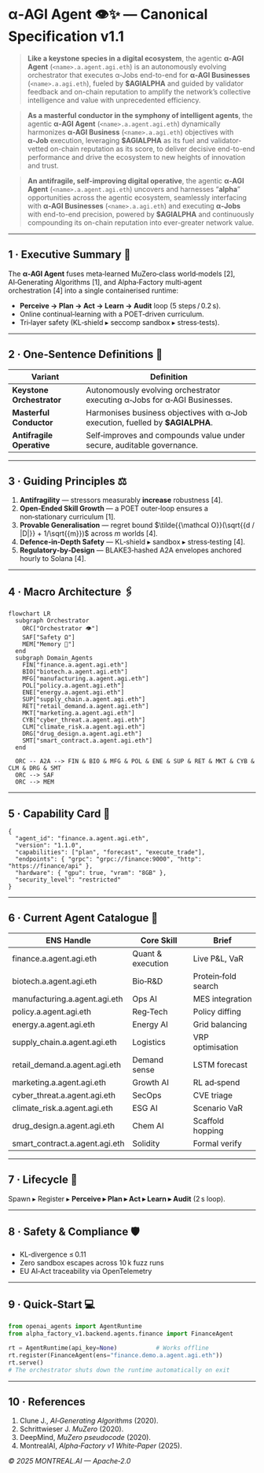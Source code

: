 
# α‑AGI Agent 👁️✨ — Canonical Specification v1.1

> **Like a keystone species in a digital ecosystem**, the agentic **α‑AGI Agent** (`<name>.a.agent.agi.eth`) is an autonomously evolving orchestrator that executes α‑Jobs end-to-end for **α‑AGI Businesses** (`<name>.a.agi.eth`), fueled by **\$AGIALPHA** and guided by validator feedback and on-chain reputation to amplify the network’s collective intelligence and value with unprecedented efficiency.

> **As a masterful conductor in the symphony of intelligent agents**, the agentic **α‑AGI Agent** (`<name>.a.agent.agi.eth`) dynamically harmonizes **α‑AGI Business** (`<name>.a.agi.eth`) objectives with **α‑Job** execution, leveraging **\$AGIALPHA** as its fuel and validator-vetted on-chain reputation as its score, to deliver decisive end-to-end performance and drive the ecosystem to new heights of innovation and trust.

> **An antifragile, self-improving digital operative**, the agentic **α‑AGI Agent** (`<name>.a.agent.agi.eth`) uncovers and harnesses “**alpha**” opportunities across the agentic ecosystem, seamlessly interfacing with **α‑AGI Businesses** (`<name>.a.agi.eth`) and executing **α‑Jobs** with end-to-end precision, powered by **\$AGIALPHA** and continuously compounding its on-chain reputation into ever-greater network value.

---

## 1 · Executive Summary 🚀
The **α‑AGI Agent** fuses meta‑learned MuZero‑class world‑models [2], AI‑Generating Algorithms [1], and Alpha‑Factory multi‑agent orchestration [4] into a single containerised runtime:

* **Perceive → Plan → Act → Learn → Audit** loop (5 steps / 0.2 s).  
* Online continual‑learning with a POET‑driven curriculum.  
* Tri‑layer safety (KL‑shield ▸ seccomp sandbox ▸ stress‑tests).

---

## 2 · One‑Sentence Definitions 📝

| Variant | Definition |
|---------|------------|
| **Keystone Orchestrator** | Autonomously evolving orchestrator executing α‑Jobs for α‑AGI Businesses. |
| **Masterful Conductor** | Harmonises business objectives with α‑Job execution, fuelled by **$AGIALPHA**. |
| **Antifragile Operative** | Self‑improves and compounds value under secure, auditable governance. |

---

## 3 · Guiding Principles ⚖️
1. **Antifragility** — stressors measurably **increase** robustness [4].  
2. **Open‑Ended Skill Growth** — a POET outer‑loop ensures a non‑stationary curriculum [1].  
3. **Provable Generalisation** — regret bound $\tilde{{\mathcal O}}(\sqrt{{d / |D|}} + 1/\sqrt{{m}})$ across *m* worlds [4].  
4. **Defence‑in‑Depth Safety** — KL‑shield ▸ sandbox ▸ stress‑testing [4].  
5. **Regulatory‑by‑Design** — BLAKE3‑hashed A2A envelopes anchored hourly to Solana [4].  

---

## 4 · Macro Architecture 🖇️
```mermaid
flowchart LR
  subgraph Orchestrator
    ORC["Orchestrator 👁️"]
    SAF["Safety Ω"]
    MEM["Memory 🧠"]
  end
  subgraph Domain_Agents
    FIN["finance.a.agent.agi.eth"]
    BIO["biotech.a.agent.agi.eth"]
    MFG["manufacturing.a.agent.agi.eth"]
    POL["policy.a.agent.agi.eth"]
    ENE["energy.a.agent.agi.eth"]
    SUP["supply_chain.a.agent.agi.eth"]
    RET["retail_demand.a.agent.agi.eth"]
    MKT["marketing.a.agent.agi.eth"]
    CYB["cyber_threat.a.agent.agi.eth"]
    CLM["climate_risk.a.agent.agi.eth"]
    DRG["drug_design.a.agent.agi.eth"]
    SMT["smart_contract.a.agent.agi.eth"]
  end

  ORC -- A2A --> FIN & BIO & MFG & POL & ENE & SUP & RET & MKT & CYB & CLM & DRG & SMT
  ORC --> SAF
  ORC --> MEM
```

---

## 5 · Capability Card 📇
```jsonc
{
  "agent_id": "finance.a.agent.agi.eth",
  "version": "1.1.0",
  "capabilities": ["plan", "forecast", "execute_trade"],
  "endpoints": { "grpc": "grpc://finance:9000", "http": "https://finance/api" },
  "hardware": { "gpu": true, "vram": "8GB" },
  "security_level": "restricted"
}
```

---

## 6 · Current Agent Catalogue 🤖
| ENS Handle | Core Skill | Brief |
|------------|-----------|-------|
| finance.a.agent.agi.eth | Quant & execution | Live P&L, VaR |
| biotech.a.agent.agi.eth | Bio‑R&D | Protein‑fold search |
| manufacturing.a.agent.agi.eth | Ops AI | MES integration |
| policy.a.agent.agi.eth | Reg‑Tech | Policy diffing |
| energy.a.agent.agi.eth | Energy AI | Grid balancing |
| supply_chain.a.agent.agi.eth | Logistics | VRP optimisation |
| retail_demand.a.agent.agi.eth | Demand sense | LSTM forecast |
| marketing.a.agent.agi.eth | Growth AI | RL ad‑spend |
| cyber_threat.a.agent.agi.eth | SecOps | CVE triage |
| climate_risk.a.agent.agi.eth | ESG AI | Scenario VaR |
| drug_design.a.agent.agi.eth | Chem AI | Scaffold hopping |
| smart_contract.a.agent.agi.eth | Solidity | Formal verify |

---

## 7 · Lifecycle 🔄
Spawn ▸ Register ▸ **Perceive ▸ Plan ▸ Act ▸ Learn ▸ Audit** (2 s loop).

---

## 8 · Safety & Compliance 🛡️
* KL‑divergence ≤ 0.11  
* Zero sandbox escapes across 10 k fuzz runs  
* EU AI‑Act traceability via OpenTelemetry  

---

## 9 · Quick‑Start 💻
```python
from openai_agents import AgentRuntime
from alpha_factory_v1.backend.agents.finance import FinanceAgent

rt = AgentRuntime(api_key=None)           # Works offline
rt.register(FinanceAgent(ens="finance.demo.a.agent.agi.eth"))
rt.serve()
# The orchestrator shuts down the runtime automatically on exit
```

---

## 10 · References
1. Clune J., *AI‑Generating Algorithms* (2020).  
2. Schrittwieser J. *MuZero* (2020).  
3. DeepMind, *MuZero pseudocode* (2020).  
4. MontrealAI, *Alpha‑Factory v1 White‑Paper* (2025).

*© 2025 MONTREAL.AI — Apache‑2.0*
